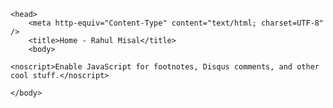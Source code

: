 <?xml version="1.0" encoding="UTF-8" ?>
<!DOCTYPE html PUBLIC "-//W3C//DTD XHTML 1.0 Strict//EN" "http://www.w3.org/TR/xhtml1/DTD/xhtml1-strict.dtd">
<html xmlns="http://www.w3.org/1999/xhtml" xml:lang="en" lang="en">

    <head>
        <meta http-equiv="Content-Type" content="text/html; charset=UTF-8" />
        <title>Home - Rahul Misal</title>
        <body>
        
    <noscript>Enable JavaScript for footnotes, Disqus comments, and other cool stuff.</noscript>

    </body>

</html>
    
